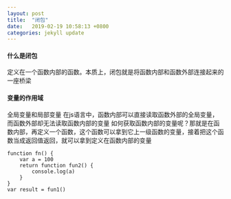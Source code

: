 ```yaml
---
layout: post
title:  "闭包"
date:   2019-02-19 10:58:13 +0800
categories: jekyll update
---
```

#### 什么是闭包
定义在一个函数内部的函数。本质上，闭包就是将函数内部和函数外部连接起来的一座桥梁
#### 变量的作用域
全局变量和局部变量
在js语言中，函数内部可以直接读取函数外部的全局变量，而函数外部却无法读取函数内部的变量
如何获取函数内部的变量呢？那就是在函数内部，再定义一个函数，这个函数可以拿到它上一级函数的变量，接着把这个函数当成返回值返回，就可以拿到定义在函数内部的变量

```
function fn() {
    var a = 100
    return function fun2() {
        console.log(a)
    }
}
var result = fun1()
```